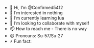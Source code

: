 - 👋 Hi, I’m @Confirmed5412
- 👀 I’m interested in nothing
- 🌱 I’m currently learning lua
- 💞️ I’m looking to collaborate with myself
- 📫 How to reach me - There is no way
- 😄 Pronouns: Su-57/Su-27
- ⚡ Fun fact: 

<!---
Confirmed5412/Confirmed5412 is a ✨ special ✨ repository because its `README.md` (this file) appears on your GitHub profile.
You can click the Preview link to take a look at your changes.
--->
